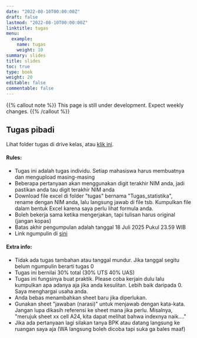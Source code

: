 ```yaml
---
date: "2022-08-10T00:00:00Z"
draft: false
lastmod: "2022-08-10T00:00:00Z"
linktitle: tugas
menu:
  example:
    name: tugas
    weight: 10
summary: slides
title: slides
toc: true
type: book
weight: 20
editable: false
commentable: false
---
```


{{% callout note %}} This page is still under development. Expect weekly changes. {{% /callout %}}

## Tugas pibadi

Lihat folder tugas di drive kelas, atau [klik ini](https://drive.google.com/drive/folders/1OQYBKx4fTxPC3CZCS9KlxOKyZl3q1hfB?usp=drive_link).

#### Rules:
- Tugas ini adalah tugas individu. Setiap mahasiswa harus membuatnya dan mengupload masing-masing
- Beberapa pertanyaan akan menggunakan digit terakhir NIM anda, jadi pastikan anda tau digit terakhir NIM anda
- Download file excel di folder "tugas" bernama "Tugas_statistika", rename dengan NIM anda, lalu langsung jawab di file tsb. Kumpulkan file dalam bentuk Excel karena saya perlu lihat formula anda.
- Boleh bekerja sama ketika mengerjakan, tapi tulisan harus original (jangan kopas)
- Batas akhir pengumpulan adalah tanggal  18 Juli 2025 Pukul 23.59 WIB
- Link ngumpulin di [sini](https://forms.gle/ngaYaBMPZ4t6WtV98)

#### Extra info:
- Tidak ada tugas tambahan atau tanggal mundur. Jika tanggal segitu belum ngumpulin berarti tugas 0
- Tugas ini bernilai 30% total (30% UTS 40% UAS)
- Tugas ini fungsinya buat praktik. Please coba kerjain dulu lalu kumpulkan apa adanya aja jika anda kesulitan. Lebih baik daripada 0. Saya menghargai usaha anda.
- Anda bebas menambahkan sheet baru jika diperlukan.
- Gunakan sheet "jawaban (narasi)" untuk menjawab dengan kata-kata. Jangan lupa dikasih referensi ke sheet mana jika perlu. Misalnya, "merujuk sheet xx cell A24, kita dapat melihat bahwa indexnya naik...."
- Jika ada pertanyaan lagi silakan tanya BPK atau datang langsung ke ruangan saya aja (WA langsung boleh dicoba tapi suka ga bales maaf)